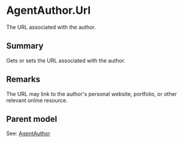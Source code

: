 # AgentAuthor.Url

The URL associated with the author.

## Summary

Gets or sets the URL associated with the author.

## Remarks

The URL may link to the author's personal website, portfolio, or other relevant online resource.

## Parent model

See: [AgentAuthor](AgentAuthor.md)